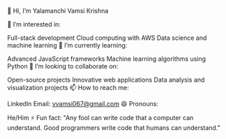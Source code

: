 👋 Hi, I’m Yalamanchi Vamsi Krishna

👀 I’m interested in:

Full-stack development
Cloud computing with AWS
Data science and machine learning
🌱 I’m currently learning:

Advanced JavaScript frameworks
Machine learning algorithms using Python
💞️ I’m looking to collaborate on:

Open-source projects
Innovative web applications
Data analysis and visualization projects
📫 How to reach me:

LinkedIn
Email: vvamsi067@gmail.com
😄 Pronouns:

He/Him
⚡ Fun fact: "Any fool can write code that a computer can understand. Good programmers write code that humans can understand."
